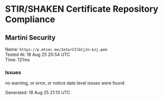# STIR/SHAKEN Certificate Repository Compliance

## Martini Security

Name: `https://p.mtsec.me/2e5a/CIlbCjJn-kzj.pem`\
Tested At: 18 Aug 25 20:54 UTC\
Time: 121ms

### Issues

no warning, or error, or notice date level issues were found

Generated: 18 Aug 25 21:13 UTC